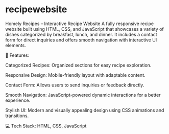 # recipewebsite
Homely Recipes – Interactive Recipe Website
A fully responsive recipe website built using HTML, CSS, and JavaScript that showcases a variety of dishes categorized by breakfast, lunch, and dinner. It includes a contact form for direct inquiries and offers smooth navigation with interactive UI elements.

🔹 Features:

Categorized Recipes: Organized sections for easy recipe exploration.

Responsive Design: Mobile-friendly layout with adaptable content.

Contact Form: Allows users to send inquiries or feedback directly.

Smooth Navigation: JavaScript-powered dynamic interactions for a better experience.

Stylish UI: Modern and visually appealing design using CSS animations and transitions.

💻 Tech Stack: HTML, CSS, JavaScript
